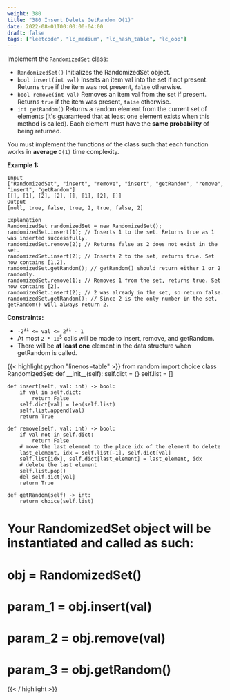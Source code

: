 ```yaml
---
weight: 380
title: "380 Insert Delete GetRandom O(1)"
date: 2022-08-01T00:00:00-04:00
draft: false
tags: ["leetcode", "lc_medium", "lc_hash_table", "lc_oop"]
---
```


Implement the `RandomizedSet` class:
- `RandomizedSet()` Initializes the RandomizedSet object.
- `bool insert(int val)` Inserts an item val into the set if not present. Returns `true` if the item was not present, `false` otherwise.
- `bool remove(int val)` Removes an item val from the set if present. Returns `true` if the item was present, `false` otherwise.
- `int getRandom()` Returns a random element from the current set of elements (it's guaranteed that at least one element exists when this method is called). Each element must have the **same probability** of being returned.

You must implement the functions of the class such that each function works in **average** `O(1)` time complexity.

**Example 1:**
```
Input
["RandomizedSet", "insert", "remove", "insert", "getRandom", "remove", "insert", "getRandom"]
[[], [1], [2], [2], [], [1], [2], []]
Output
[null, true, false, true, 2, true, false, 2]

Explanation
RandomizedSet randomizedSet = new RandomizedSet();
randomizedSet.insert(1); // Inserts 1 to the set. Returns true as 1 was inserted successfully.
randomizedSet.remove(2); // Returns false as 2 does not exist in the set.
randomizedSet.insert(2); // Inserts 2 to the set, returns true. Set now contains [1,2].
randomizedSet.getRandom(); // getRandom() should return either 1 or 2 randomly.
randomizedSet.remove(1); // Removes 1 from the set, returns true. Set now contains [2].
randomizedSet.insert(2); // 2 was already in the set, so return false.
randomizedSet.getRandom(); // Since 2 is the only number in the set, getRandom() will always return 2.
```

**Constraints:**
- <code>-2<sup>31</sup> <= val <= 2<sup>31</sup> - 1</code>
- At most <code>2 * 10<sup>5</sup></code> calls will be made to insert, remove, and getRandom.
- There will be **at least one** element in the data structure when getRandom is called.

<div class="tabs"></div>
<div class="tab-content">
<div id="python" class="lang">
{{< highlight python "linenos=table" >}}
from random import choice
class RandomizedSet:
    def __init__(self):
        self.dict = {}
        self.list = []

    def insert(self, val: int) -> bool:
        if val in self.dict:
            return False
        self.dict[val] = len(self.list)
        self.list.append(val)
        return True

    def remove(self, val: int) -> bool:
        if val not in self.dict:
            return False
        # move the last element to the place idx of the element to delete
        last_element, idx = self.list[-1], self.dict[val]
        self.list[idx], self.dict[last_element] = last_element, idx
        # delete the last element
        self.list.pop()
        del self.dict[val]
        return True

    def getRandom(self) -> int:
        return choice(self.list)

# Your RandomizedSet object will be instantiated and called as such:
# obj = RandomizedSet()
# param_1 = obj.insert(val)
# param_2 = obj.remove(val)
# param_3 = obj.getRandom()
{{< / highlight >}}
</div>
</div>
